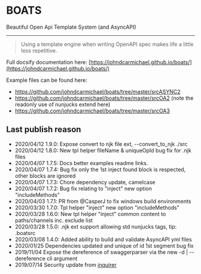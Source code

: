 # BOATS

Beautiful Open Api Template System (and AsyncAPI)
___

> Using a template engine when writing OpenAPI spec makes life a little less repetitive.

Full docsify documentation here: [https://johndcarmichael.github.io/boats/](https://johndcarmichael.github.io/boats/)

Example files can be found here:
- https://github.com/johndcarmichael/boats/tree/master/srcASYNC2
- https://github.com/johndcarmichael/boats/tree/master/srcOA2 (note the readonly use of nunjucks extend here)
- https://github.com/johndcarmichael/boats/tree/master/srcOA3

## Last publish reason
- 2020/04/12 1.9.0: Expose convert to njk file ext, --convert_to_njk ./src
- 2020/04/12 1.8.0: New tpl helper fileName & uniqueOpId bug fix for .njk files
- 2020/04/07 1.7.5: Docs better examples readme links.
- 2020/04/07 1.7.4: Bug fix only the 1st inject found block is respected, other blocks are ignored
- 2020/04/07 1.7.3: Chore dependency update, camelcase
- 2020/04/07 1.7.2: Bug fix relating to "inject" new option "includeMethods"
- 2020/04/03 1.7.1: PR from @CasperJ to fix windows build environments 
- 2020/03/30 1.7.0: Tpl helper "inject" new option "includeMethods"
- 2020/03/28 1.6.0: New tpl helper "inject" common content to paths/channels inc. exclude list
- 2020/03/28 1.5.0: .njk ext support allowing std nunjucks tags, tip: .boatsrc
- 2020/03/08 1.4.0: Added ability to build and validate AsyncAPI yml files
- 2020/01/25 Dependencies updated and unique of id 1st segment bug fix
- 2019/11/04 Expose the dereference of swaggerparser via the new -d | --dereference cli argument
- 2019/07/14 Security update from [inquirer](https://www.npmjs.com/package/inquirer)
